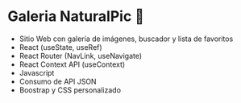 # Galeria NaturalPic 🌿

* Sitio Web con galería de imágenes, buscador y lista de favoritos
* React (useState, useRef)
* React Router (NavLink, useNavigate)
* React Context API (useContext)
* Javascript
* Consumo de API JSON
* Boostrap y CSS personalizado